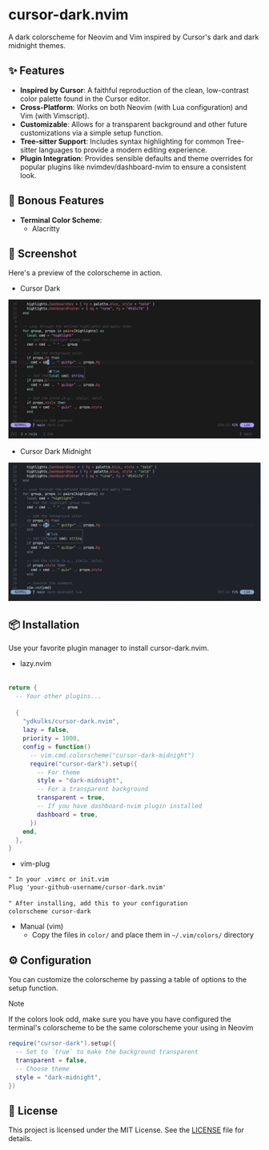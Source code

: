 # cursor-dark.nvim

A dark colorscheme for Neovim and Vim inspired by Cursor's dark and dark midnight themes.

## ✨ Features

- **Inspired by Cursor**: A faithful reproduction of the clean, low-contrast color palette found in the Cursor editor.
- **Cross-Platform**: Works on both Neovim (with Lua configuration) and Vim (with Vimscript).
- **Customizable**: Allows for a transparent background and other future customizations via a simple setup function.
- **Tree-sitter Support**: Includes syntax highlighting for common Tree-sitter languages to provide a modern editing experience.
- **Plugin Integration**: Provides sensible defaults and theme overrides for popular plugins like nvimdev/dashboard-nvim to ensure a consistent look.

## 🎁 Bonous Features

- **Terminal Color Scheme**:
    - Alacritty

## 📸 Screenshot

Here's a preview of the colorscheme in action.

- Cursor Dark

![cursor-dark](./images/cursor-dark.png)

- Cursor Dark Midnight

![cursor-dark-midnight](./images/cursor-dark-midnight.png)

## 📦 Installation

Use your favorite plugin manager to install cursor-dark.nvim.

- lazy.nvim

```lua

return {
  -- Your other plugins...

  {
    "ydkulks/cursor-dark.nvim",
    lazy = false,
    priority = 1000,
    config = function()
      -- vim.cmd.colorscheme("cursor-dark-midnight")
      require("cursor-dark").setup({
        -- For theme
        style = "dark-midnight",
        -- For a transparent background
        transparent = true,
        -- If you have dashboard-nvim plugin installed
        dashboard = true,
      })
    end,
  },
}
```

- vim-plug

```vim
" In your .vimrc or init.vim
Plug 'your-github-username/cursor-dark.nvim'

" After installing, add this to your configuration
colorscheme cursor-dark
```

- Manual (vim)
    - Copy the files in `color/` and place them in `~/.vim/colors/` directory

## ⚙️ Configuration

You can customize the colorscheme by passing a table of options to the setup function.

> [!Note]
> If the colors look odd, make sure you have you have configured the terminal's colorscheme to be
> the same colorscheme your using in Neovim

```lua
require("cursor-dark").setup({
  -- Set to `true` to make the background transparent
  transparent = false,
  -- Choose theme
  style = "dark-midnight",
})
```

## 📜 License

This project is licensed under the MIT License. See the [LICENSE](./LICENSE.md) file for details.

